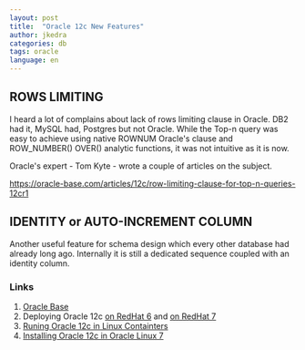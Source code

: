 ```yaml
---
layout: post
title:  "Oracle 12c New Features"
author: jkedra
categories: db
tags: oracle
language: en
---
```


## ROWS LIMITING

I heard a lot of complains about lack of rows limiting clause in Oracle.
DB2 had it, MySQL had, Postgres but not Oracle. While the Top-n query was
easy to achieve using native ROWNUM Oracle's clause and ROW_NUMBER() OVER()
analytic functions, it was not intuitive as it is now.

Oracle's expert - Tom Kyte - wrote a couple of articles on the subject.

https://oracle-base.com/articles/12c/row-limiting-clause-for-top-n-queries-12cr1

## IDENTITY or AUTO-INCREMENT COLUMN

Another useful feature for schema design which every other database
had already long ago.
Internally it is still a dedicated sequence coupled with an identity column.

### Links
1. [Oracle Base](oracle-base)
2. Deploying Oracle 12c [on RedHat 6](deploy12cRH6)
   and [on RedHat 7](deploy12cRH7)
3. [Runing Oracle 12c in Linux Containters][12LinuxContain]
4. [Installing Oracle 12c in Oracle Linux 7][Inst12inOraLinux7]

[oracle-base]: https://oracle-base.com/articles/12c/identity-columns-in-oracle-12cr1
[deploy12cRH6]: https://access.redhat.com/sites/default/files/attachments/deploying-oracle-12c-on-rhel6_1.2_1.pdf
[deploy12cRH7]: https://access.redhat.com/sites/default/files/attachments/deploying_oracle_rac_12c_rhel7_v1.1_0.pdf
[12LinuxContain]: http://www.toadworld.com/platforms/oracle/w/wiki/11435.oracle-database-12c-installation-inside-linux-containers
[Inst12inOraLinux7]: https://oracle-base.com/articles/12c/oracle-db-12cr1-installation-on-oracle-linux-7


